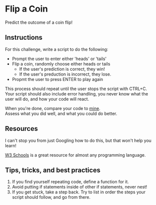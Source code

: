 # Flip a Coin
Predict the outcome of a coin flip!

## Instructions
For this challenge, write a script to do the following:

- Prompt the user to enter either 'heads' or 'tails'
- Flip a coin, randomly choose either heads or tails
    - If the user's prediction is correct, they win!
    - If the user's preduction is incorrect, they lose.
- Propmt the user to press ENTER to play again

This process should repeat until the user stops the script with CTRL+C. \
Your script should also include error handling, you never know what the user will do, and how your code will react.

When you're done, compare your code to [mine](coinFlip.py). \
Assess what you did well, and what you could do better.

## Resources
I can't stop you from just Googling how to do this, but that won't help you learn!

[W3 Schools](https://www.w3schools.com/python/default.asp) is a great resource for almost any programming language.

## Tips, tricks, and best practices
1. If you find yourself repeating code, define a function for it.
2. Avoid putting if statements inside of other if statements, never nest!
3. If you get stuck, take a step back. Try to list in order the steps your script should follow, and go from there.

